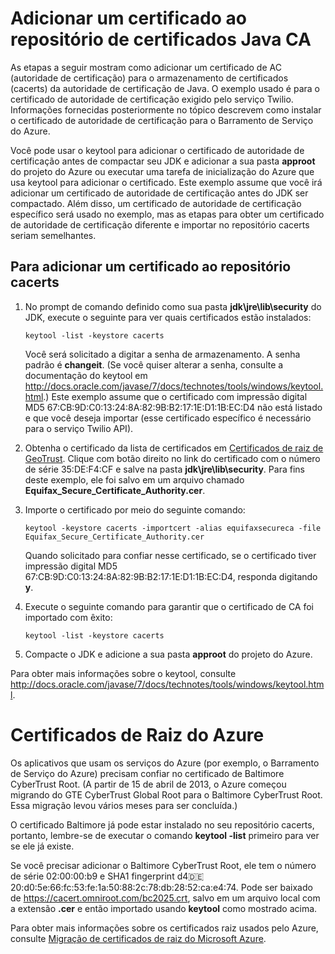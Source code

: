 ﻿<properties urlDisplayName="Add a Cert to the CA Store" pageTitle="Adicionar um certificado ao repositório Java CA - Azure" metaKeywords="Azure Twilio Java, Twilio Java Certificate, Azure Service Bus Certificate" description="Saiba como adicionar um certificado de autoridade de certificação (AC) para o armazenamento de certificado CA (cacerts) do Java para serviço Twilio ou barramento de serviço do Azure." metaCanonical="" services="" documentationCenter="Java" title="Adding a Certificate to the Java CA Certificates Store" authors="robmcm" solutions="" manager="wpickett" editor="mollybos" scriptId="" videoId="" />

<tags ms.service="multiple" ms.workload="na" ms.tgt_pltfrm="na" ms.devlang="Java" ms.topic="article" ms.date="09/25/2014" ms.author="robmcm" />

# Adicionar um certificado ao repositório de certificados Java CA
As etapas a seguir mostram como adicionar um certificado de AC (autoridade de certificação) para o armazenamento de certificados (cacerts) da autoridade de certificação de Java. O exemplo usado é para o certificado de autoridade de certificação exigido pelo serviço Twilio. Informações fornecidas posteriormente no tópico descrevem como instalar o certificado de autoridade de certificação para o Barramento de Serviço do Azure. 

Você pode usar o keytool para adicionar o certificado de autoridade de certificação antes de compactar seu JDK e adicionar a sua pasta **approot** do projeto do Azure ou executar uma tarefa de inicialização do Azure que usa keytool para adicionar o certificado. Este exemplo assume que você irá adicionar um certificado de autoridade de certificação antes do JDK ser compactado. Além disso, um certificado de autoridade de certificação específico será usado no exemplo, mas as etapas para obter um certificado de autoridade de certificação diferente e importar no repositório cacerts seriam semelhantes.

## Para adicionar um certificado ao repositório cacerts

1. No prompt de comando definido como sua pasta **jdk\jre\lib\security** do JDK, execute o seguinte para ver quais certificados estão instalados:

	`keytool -list -keystore cacerts`

	Você será solicitado a digitar a senha de armazenamento. A senha padrão é **changeit**. (Se você quiser alterar a senha, consulte a documentação do keytool em <http://docs.oracle.com/javase/7/docs/technotes/tools/windows/keytool.html>.) Este exemplo assume que o certificado com impressão digital MD5 67:CB:9D:C0:13:24:8A:82:9B:B2:17:1E:D1:1B:EC:D4 não está listado e que você deseja importar (esse certificado específico é necessário para o serviço Twilio API).
2. Obtenha o certificado da lista de certificados em [Certificados de raiz de GeoTrust](http://www.geotrust.com/resources/root-certificates/). Clique com botão direito no link do certificado com o número de série 35:DE:F4:CF e salve na pasta **jdk\jre\lib\security**. Para fins deste exemplo, ele foi salvo em um arquivo chamado **Equifax\_Secure\_Certificate\_Authority.cer**.
3. Importe o certificado por meio do seguinte comando:

	`keytool -keystore cacerts -importcert -alias equifaxsecureca -file Equifax_Secure_Certificate_Authority.cer`

	Quando solicitado para confiar nesse certificado, se o certificado tiver impressão digital MD5 67:CB:9D:C0:13:24:8A:82:9B:B2:17:1E:D1:1B:EC:D4, responda digitando **y**.
4. Execute o seguinte comando para garantir que o certificado de CA foi importado com êxito:

	`keytool -list -keystore cacerts`

5. Compacte o JDK e adicione a sua pasta **approot** do projeto do Azure.

Para obter mais informações sobre o keytool, consulte <http://docs.oracle.com/javase/7/docs/technotes/tools/windows/keytool.html>.

# Certificados de Raiz do Azure

Os aplicativos que usam os serviços do Azure (por exemplo, o Barramento de Serviço do Azure) precisam confiar no certificado de Baltimore CyberTrust Root. (A partir de 15 de abril de 2013, o Azure começou migrando do GTE CyberTrust Global Root para o Baltimore CyberTrust Root. Essa migração levou vários meses para ser concluída.)

O certificado Baltimore já pode estar instalado no seu repositório cacerts, portanto, lembre-se de executar o comando **keytool -list** primeiro para ver se ele já existe.

Se você precisar adicionar o Baltimore CyberTrust Root, ele tem o número de série 02:00:00:b9 e SHA1 fingerprint d4:de:20:d0:5e:66:fc:53:fe:1a:50:88:2c:78:db:28:52:ca:e4:74. Pode ser baixado de <https://cacert.omniroot.com/bc2025.crt>, salvo em um arquivo local com a extensão **.cer** e então importado usando **keytool** como mostrado acima.

Para obter mais informações sobre os certificados raiz usados pelo Azure, consulte [Migração de certificados de raiz do Microsoft Azure](http://blogs.msdn.com/b/windowsazure/archive/2013/03/15/windows-azure-root-certificate-migration.aspx).

